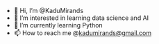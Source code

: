- 👋 Hi, I’m @KaduMirands
- 👀 I’m interested in learning data science and AI
- 🌱 I’m currently learning Python
- 📫 How to reach me @kadumirands@gmail.com

<!---
KaduMirands/KaduMirands is a ✨ special ✨ repository because its `README.md` (this file) appears on your GitHub profile.
You can click the Preview link to take a look at your changes.
--->
